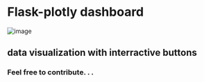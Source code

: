 
# Flask-plotly dashboard
![image](https://user-images.githubusercontent.com/111149286/198567982-ab380fa2-10dd-4e63-b448-37ff813e19b4.png)
## data visualization with interractive buttons
### Feel free to contribute. . .
